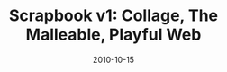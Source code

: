---
title: "Scrapbook v1: Collage, The Malleable, Playful Web"
description: "Craft the Web Into Concrete, Shareable Pieces"
date: "2010-10-15"
contact: "jcramer@mozilla.com"

product:
  -
    name: "Collage"
    icon: "./images/icon.svg"
    hero:
      -
        title: "Make the web yours"
        text: "Collect and shape anything on the web. Put your personal spin on it with craft-like tools, then save or share."
        cta: "Get my Collage"
        image: "./images/hero.png"
    facets:
      -
        title: "Collect what you want"
        text: "Collage lets you grab images, text, links, video from the web. Need just the words from an image? Use the text extraction tool to grab the text—typed or written—from any screenshot. You can even select specific areas within a screenshot to get just what you want."
        image: "./images/facet-white.png"
      -
        title: "Put your spin on it"
        text: "Re-work any screenshot—edit the shape and add borders, write notes, draw on it, add stickers and filters."
        image: "./images/facet-blue.png"
      -
        title: "Collage, Assemblage, Bricolage..."
        text: "Assemble a Collage board using anything that you collect. You can mix and match pieces to create an inspired mood board or a professional assemblage—up to you!"
        image: "./images/facet-blue.png"
      -
        title: "Share, collaborate, message"
        text: "Share a Collage board or just a piece with friends, and invite them to collaborate. Use Collage messaging to share notes and ideas."
        image: "./images/facet-blue.png"
---